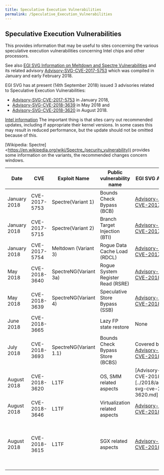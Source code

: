 ```yaml
---
title: Speculative Execution Vulnerabilities
permalink: /Speculative_Execution_Vulnerabilities
---
```


## Speculative Execution Vulnerabilities

This provides information that may be useful to sites concerning the various
speculative execution vulnerabilities concerning Intel chips and other
processors.

See also
[EGI SVG Information on Meltdown and Spectre Vulnerabilities](./Meltdown_and_Spectre_Vulnerabilities.md)
and its related advisory
[Advisory-SVG-CVE-2017-5753](./Advisory-SVG-CVE-2017-5753.md) which was compiled
in January and early February 2018.

EGI SVG has at present (14th September 2018) issued 3 advisories related to
Speculative Execution Vulnerabilities:

- [Advisory-SVG-CVE-2017-5753](./Advisory-SVG-CVE-2017-5753.md) in January 2018,
- [Advisory-SVG-CVE-2018-3639](../2018/Advisory-SVG-CVE-2018-3639.md) in May
  2018 and
- [Advisory-SVG-CVE-2018-3620](../2018/Advisory-SVG-CVE-2018-3620.md) in
  August 2018.

[Intel information](https://www.intel.com/content/www/us/en/architecture-and-technology/facts-about-side-channel-analysis-and-intel-products.html)
The important thing is that sites carry out recommended updates, including if
appropriate their kernel versions. In some cases this may result in reduced
performance, but the update should not be omitted because of this.

[Wikipedia:
Spectre]<https://en.wikipedia.org/wiki/Spectre_(security_vulnerability))
provides some information on the variants, the recommended changes concern
windows.

| Date         | CVE           | Exploit Name           | Public vulnerability name         | EGI SVG Advisory                                                               | EGI SVG Risk | Comments/Other Links                                                                                                                                                         |
| ------------ | ------------- | ---------------------- | --------------------------------- | ------------------------------------------------------------------------------ | ------------ | ---------------------------------------------------------------------------------------------------------------------------------------------------------------------------- |
| January 2018 | CVE-2017-5753 | Spectre(Variant 1)     | Bounds Check Bypass (BCB)         | [Advisory-SVG-CVE-2017-5753](./2017/Advisory-SVG-CVE-2017-5753.md)             | Critical     | [RedHat: Speculative Execution](https://access.redhat.com/security/vulnerabilities/speculativeexecution)                                                                     |
| January 2018 | CVE-2017-5715 | Spectre(Variant 2)     | Branch Target Injection (BTI)     | [Advisory-SVG-CVE-2017-5753](./2017/Advisory-SVG-CVE-2017-5753.md)             | Critical     | see link for CVE-2017-3753                                                                                                                                                   |
| January 2018 | CVE-2017-5754 | Meltdown (Variant 3)   | Rogue Data Cache Load (RDCL)      | [Advisory-SVG-CVE-2017-5753](./2017/Advisory-SVG-CVE-2017-5753.md)             | Critical     | see link for CVE-2017-3753                                                                                                                                                   |
| May 2018     | CVE-2018-3640 | SpectreNG(Variant 3a)  | Rogue System Register Read (RSRE) | [Advisory-SVG-CVE-2018-3639](../2018/Advisory-SVG-CVE-2018-3639.md)            | High         | [TA18-141A](https://www.us-cert.gov/ncas/alerts/TA18-141A)                                                                                                                   |
| May 2018     | CVE-2018-3639 | SpectreNG(Variant 4)   | Speculative Store Bypass (SSB)    | [Advisory-SVG-CVE-2018-3639](../2018/Advisory-SVG-CVE-2018-3639.md)            | High         | [RedHat: SSBD](https://access.redhat.com/security/vulnerabilities/ssbd)                                                                                                      |
| June 2018    | CVE-2018-3665 |                        | Lazy FP state restore             | None                                                                           | Moderate     | [INTEL SA 00145](https://www.intel.com/content/www/us/en/security-center/advisory/intel-sa-00145.html) [CVE-2018-3665](https://access.redhat.com/security/cve/cve-2018-3665) |
| July 2018    | CVE-2018-3693 | SpectreNG(Variant 1.1) | Bounds Check Bypass Store (BCBS)  | Covered by [Advisory-SVG-CVE-2018-3620](../2018/Advisory-SVG-CVE-2018-3620.md) | None         |                                                                                                                                                                              |
| August 2018  | CVE-2018-3620 | L1TF                   | OS, SMM related aspects           | [Advisory-SVG-CVE-2018-3620][../2018/advisory-svg-cve-2018-3620.md]            | High         | [Kernerl.org: L1TF](https://www.kernel.org/doc/html/latest/admin-guide/hw-vuln/l1tf.html) [RedHat: L1TF](https://access.redhat.com/security/vulnerabilities/L1TF)            |
| August 2018  | CVE-2018-3646 | L1TF                   | Virtualization related aspects    | [Advisory-SVG-CVE-2018-3620](../2018/Advisory-SVG-CVE-2018-3620.md)            | High         | see links for CVE-2018-3620                                                                                                                                                  |
| August 2018  | CVE-2018-3615 | L1TF                   | SGX related aspects               | [Advisory-SVG-CVE-2018-3620](../2018/Advisory-SVG-CVE-2018-3620.md)            |              | see links for CVE-2018-3620. RHEL 7 is not vulnerable but other Linux distributions, such as Debian, are.                                                                    |
